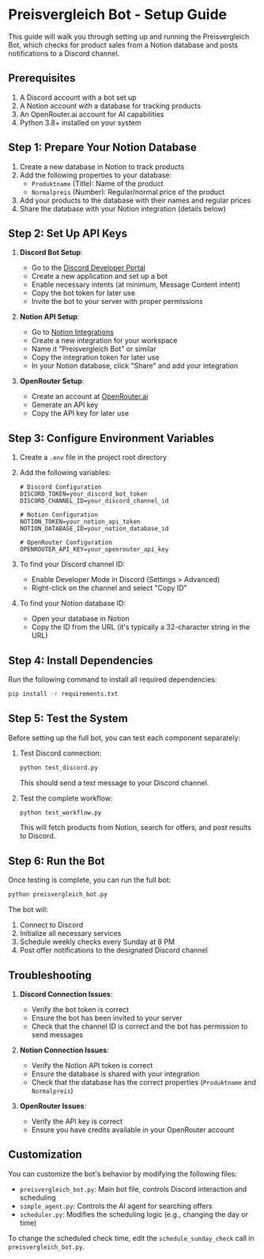 # Preisvergleich Bot - Setup Guide

This guide will walk you through setting up and running the Preisvergleich Bot, which checks for product sales from a Notion database and posts notifications to a Discord channel.

## Prerequisites

1. A Discord account with a bot set up
2. A Notion account with a database for tracking products
3. An OpenRouter.ai account for AI capabilities
4. Python 3.8+ installed on your system

## Step 1: Prepare Your Notion Database

1. Create a new database in Notion to track products
2. Add the following properties to your database:
   - `Produktname` (Title): Name of the product
   - `Normalpreis` (Number): Regular/normal price of the product
3. Add your products to the database with their names and regular prices
4. Share the database with your Notion integration (details below)

## Step 2: Set Up API Keys

1. **Discord Bot Setup**:
   - Go to the [Discord Developer Portal](https://discord.com/developers/applications)
   - Create a new application and set up a bot
   - Enable necessary intents (at minimum, Message Content intent)
   - Copy the bot token for later use
   - Invite the bot to your server with proper permissions

2. **Notion API Setup**:
   - Go to [Notion Integrations](https://www.notion.so/my-integrations)
   - Create a new integration for your workspace
   - Name it "Preisvergleich Bot" or similar
   - Copy the integration token for later use
   - In your Notion database, click "Share" and add your integration

3. **OpenRouter Setup**:
   - Create an account at [OpenRouter.ai](https://openrouter.ai/)
   - Generate an API key
   - Copy the API key for later use

## Step 3: Configure Environment Variables

1. Create a `.env` file in the project root directory
2. Add the following variables:
   ```
   # Discord Configuration
   DISCORD_TOKEN=your_discord_bot_token
   DISCORD_CHANNEL_ID=your_discord_channel_id

   # Notion Configuration
   NOTION_TOKEN=your_notion_api_token
   NOTION_DATABASE_ID=your_notion_database_id

   # OpenRouter Configuration
   OPENROUTER_API_KEY=your_openrouter_api_key
   ```

3. To find your Discord channel ID:
   - Enable Developer Mode in Discord (Settings > Advanced)
   - Right-click on the channel and select "Copy ID"

4. To find your Notion database ID:
   - Open your database in Notion
   - Copy the ID from the URL (it's typically a 32-character string in the URL)

## Step 4: Install Dependencies

Run the following command to install all required dependencies:

```bash
pip install -r requirements.txt
```

## Step 5: Test the System

Before setting up the full bot, you can test each component separately:

1. Test Discord connection:
   ```bash
   python test_discord.py
   ```
   This should send a test message to your Discord channel.

2. Test the complete workflow:
   ```bash
   python test_workflow.py
   ```
   This will fetch products from Notion, search for offers, and post results to Discord.

## Step 6: Run the Bot

Once testing is complete, you can run the full bot:

```bash
python preisvergleich_bot.py
```

The bot will:
1. Connect to Discord
2. Initialize all necessary services
3. Schedule weekly checks every Sunday at 8 PM
4. Post offer notifications to the designated Discord channel

## Troubleshooting

1. **Discord Connection Issues**:
   - Verify the bot token is correct
   - Ensure the bot has been invited to your server
   - Check that the channel ID is correct and the bot has permission to send messages

2. **Notion Connection Issues**:
   - Verify the Notion API token is correct
   - Ensure the database is shared with your integration
   - Check that the database has the correct properties (`Produktname` and `Normalpreis`)

3. **OpenRouter Issues**:
   - Verify the API key is correct
   - Ensure you have credits available in your OpenRouter account

## Customization

You can customize the bot's behavior by modifying the following files:

- `preisvergleich_bot.py`: Main bot file, controls Discord interaction and scheduling
- `simple_agent.py`: Controls the AI agent for searching offers
- `scheduler.py`: Modifies the scheduling logic (e.g., changing the day or time)

To change the scheduled check time, edit the `schedule_sunday_check` call in `preisvergleich_bot.py`. 